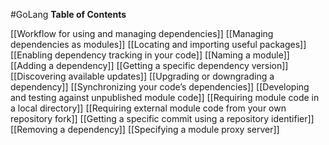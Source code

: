 #GoLang 
**Table of Contents**

[[Workflow for using and managing dependencies]]
[[Managing dependencies as modules]]
[[Locating and importing useful packages]]
[[Enabling dependency tracking in your code]]
[[Naming a module]]
[[Adding a dependency]]
[[Getting a specific dependency version]]
[[Discovering available updates]]
[[Upgrading or downgrading a dependency]]
[[Synchronizing your code’s dependencies]]
[[Developing and testing against unpublished module code]]
[[Requiring module code in a local directory]]
[[Requiring external module code from your own repository fork]]
[[Getting a specific commit using a repository identifier]]
[[Removing a dependency]]
[[Specifying a module proxy server]]
